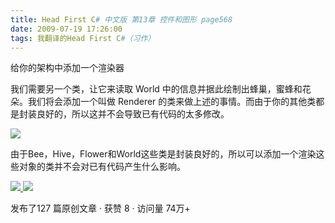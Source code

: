 ```yaml
---
title: Head First C# 中文版 第13章 控件和图形 page568
date: 2009-07-19 17:26:00
tags: 我翻译的Head First C#（习作）
---
```

给你的架构中添加一个渲染器

  

我们需要另一个类，让它来读取  World  中的信息并据此绘制出蜂巢，蜜蜂和花朵。我们将会添加一个叫做  Renderer
的类来做上述的事情。而由于你的其他类都是封装良好的，所以这并不会导致已有代码的太多修改。

  

![](https://p-blog.csdn.net/images/p_blog_csdn_net/cuipengfei1/EntryImages/20090719/2009-07-19_17-11-00.jpg)

由于Bee，Hive，Flower和World这些类是封装良好的，所以可以添加一个渲染这些对象的类并不会对已有代码产生什么影响。



[ ![](https://profile.csdnimg.cn/5/2/5/3_cuipengfei1)
![](https://g.csdnimg.cn/static/user-reg-year/1x/11.png)
](https://blog.csdn.net/cuipengfei1)



发布了127 篇原创文章  ·  获赞 8  ·  访问量 74万+


